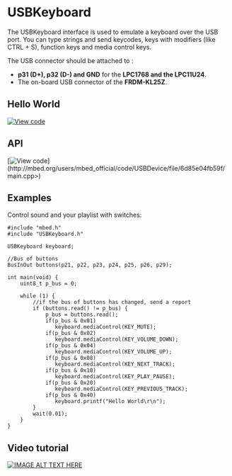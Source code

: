 # USBKeyboard


The USBKeyboard interface is used to emulate a keyboard over the USB port. You can type strings and send keycodes, keys with modifiers (like CTRL + S), function keys and media control keys.

The USB connector should be attached to :

* **p31 (D+), p32 (D-) and GND** for the **LPC1768 and the LPC11U24**.
* The on-board USB connector of the **FRDM-KL25Z**.

## Hello World

[![View code](https://www.mbed.com/embed/?url=https://developer.mbed.org/users/samux/code/USBKeyboard_HelloWorld/)](https://developer.mbed.org/users/samux/code/USBKeyboard_HelloWorld/file/tip/main.cpp) 

## API

[![View code](https://www.mbed.com/embed/?url=<http://mbed.org/users/mbed_official/code/USBDevice/)](http://mbed.org/users/mbed_official/code/USBDevice/file/6d85e04fb59f/main.cpp>) 

## Examples

Control sound and your playlist with switches:

```
#include "mbed.h"
#include "USBKeyboard.h"

USBKeyboard keyboard;

//Bus of buttons
BusInOut buttons(p21, p22, p23, p24, p25, p26, p29);

int main(void) {
    uint8_t p_bus = 0;

    while (1) {
        //if the bus of buttons has changed, send a report
        if (buttons.read() != p_bus) {
            p_bus = buttons.read();
            if(p_bus & 0x01)
               keyboard.mediaControl(KEY_MUTE);
            if(p_bus & 0x02)
               keyboard.mediaControl(KEY_VOLUME_DOWN);
            if(p_bus & 0x04)
               keyboard.mediaControl(KEY_VOLUME_UP);
            if(p_bus & 0x08)
               keyboard.mediaControl(KEY_NEXT_TRACK);
            if(p_bus & 0x10)
               keyboard.mediaControl(KEY_PLAY_PAUSE);
            if(p_bus & 0x20)
               keyboard.mediaControl(KEY_PREVIOUS_TRACK);
            if(p_bus & 0x40)
               keyboard.printf("Hello World\r\n");
        }
        wait(0.01);
    }
}
```

## Video tutorial 

<span class="images">[![IMAGE ALT TEXT HERE](http://img.youtube.com/vi/NKSlkUcoOjY/0.jpg)](http://www.youtube.com/watch?v=NKSlkUcoOjY)</span>
